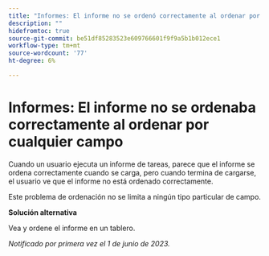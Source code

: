 ```yaml
---
title: "Informes: El informe no se ordenó correctamente al ordenar por cualquier campo"
description: ""
hidefromtoc: true
source-git-commit: be51df85283523e609766601f9f9a5b1b012ece1
workflow-type: tm+mt
source-wordcount: '77'
ht-degree: 6%

---
```



# Informes: El informe no se ordenaba correctamente al ordenar por cualquier campo


Cuando un usuario ejecuta un informe de tareas, parece que el informe se ordena correctamente cuando se carga, pero cuando termina de cargarse, el usuario ve que el informe no está ordenado correctamente.

Este problema de ordenación no se limita a ningún tipo particular de campo.

**Solución alternativa**

Vea y ordene el informe en un tablero.

_Notificado por primera vez el 1 de junio de 2023._